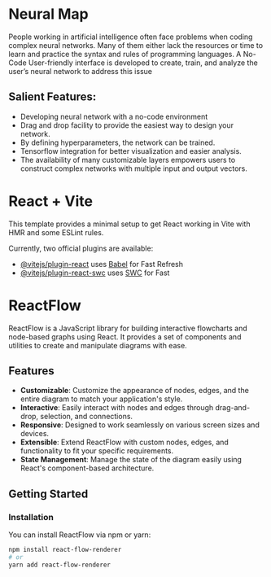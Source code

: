 # Neural Map

 People working in artificial intelligence often face problems when coding complex neural networks. Many of them either lack the resources or time to learn and practice the syntax and rules of programming languages. A No-Code User-friendly interface is developed to create, train, and analyze the user’s neural network to address this issue

## Salient Features:

- Developing neural network with a no-code environment
- Drag and drop facility to provide the easiest way to design your network.
- By defining hyperparameters, the network can be trained.
- Tensorflow integration for better visualization and easier analysis.
- The availability of many customizable layers empowers users to construct complex networks with multiple input and output vectors.


# React + Vite

This template provides a minimal setup to get React working in Vite with HMR and some ESLint rules.

Currently, two official plugins are available:

- [@vitejs/plugin-react](https://github.com/vitejs/vite-plugin-react/blob/main/packages/plugin-react/README.md) uses [Babel](https://babeljs.io/) for Fast Refresh
- [@vitejs/plugin-react-swc](https://github.com/vitejs/vite-plugin-react-swc) uses [SWC](https://swc.rs/) for Fast 

# ReactFlow

ReactFlow is a JavaScript library for building interactive flowcharts and node-based graphs using React. It provides a set of components and utilities to create and manipulate diagrams with ease.


## Features

- **Customizable**: Customize the appearance of nodes, edges, and the entire diagram to match your application's style.
- **Interactive**: Easily interact with nodes and edges through drag-and-drop, selection, and connections.
- **Responsive**: Designed to work seamlessly on various screen sizes and devices.
- **Extensible**: Extend ReactFlow with custom nodes, edges, and functionality to fit your specific requirements.
- **State Management**: Manage the state of the diagram easily using React's component-based architecture.

## Getting Started

### Installation

You can install ReactFlow via npm or yarn:

```bash
npm install react-flow-renderer
# or
yarn add react-flow-renderer
